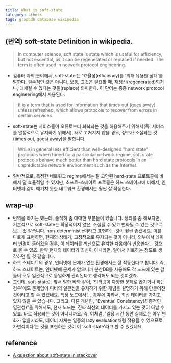 ```yaml
---
title: What is soft-state
category: others
tags: graphdb database wikipedia
---
```


## (번역) soft-state Definition in wikipedia.

> In computer science, soft state is state which is useful for efficiency, but not essential, as it can be regenerated or replaced if needed. The term is often used in network protocol engineering.
- 컴퓨터 과학 분야에서, soft-state 는 '효율성(efficiency)를 '위해 유용한 상태'를 말한다. 필수적인 것은 아니다, 보통, 그것은 필요할 때, 재생산(regenerated)되거나, 대체될 수 있다는 것을(replace) 의미한다. 이 단어는 종종 network protocol engineering에서 사용된다.

> It is a term that is used for information that times out (goes away) unless refreshed, which allows protocols to recover from errors in certain services.
- soft-state는 서비스들이 오류로부터 회복되는 것을 허용해주기 위해서(즉, 서비스를 안정적으로 유지하기 위해서), 새로 고쳐지지 않을 경우, 정보가 소실되는 것(times out, goest away)을 말합니다.

> While in general less efficient than well-designed "hard state" protocols when tuned for a particular network regime, soft state protocols behave much better than hard state protocols in an unpredictable network environment such as the Internet.
- 일반적으로, 특정한 네트워크 regime에서는 잘 고안된 hard-state 프로토콜에 비해서 덜 효율적일 수 있지만, 소프트-스테이트 프로콜은 하드 스테이크에 비해서, 인터넷과 같이 예기치 못한 네트워크 환경에서는 훨씬 잘 작동한다.

## wrap-up

- 번역을 하기는 했는데, 솔직히 좀 애매한 부분들이 있습니다. 정리를 좀 해보자면, 기본적으로 soft-state는 확정적이지 않은, 소실될 수 있고 변화될 수 있는 것으로 보는 것 같습니다. non-deterministic이라고 표현하는 것이 훨씬 좋겠네요. 이를 다르게 표현하면, 현재의 상태가, 고정적으로 유지되는 것이 아니라, 외부에서 데이터 변경이 들어왔을 경우, 이 데이터를 최신으로 유지한 다음에야 반응한다는 것으로 볼 수 있죠. 만약 현재의 데이터가 최신이 아니라면, 알아서 커트하는 정도로 생각하면 될 것 같습니다.
- 하드 스테이트의 경우, 인터넷에 문제가 없는 환경에서는 잘 작동한다고 합니다. 즉, 하드 스테이트는, 인터넷에 문제가 없으니까 분산DB를 사용해도 각 노드에 있는 값들이 모두 일관적으로 동일하게 관리된다고 생각해도 되는 것이겠죠. 
- 그런데, soft-state는 앞서 말한 바와 같이, '인터넷이 다양한 문제로 끊기거나 하는 경우'에도 문제없이 디비의 일관성을 유지하기 위한 개념을 설명하기 위해 만들어진 것이라고 할 수 있겠네요. 특정 노드에서는, 경우에 따라서, 최신 데이터를 가지고 있지 않을 수 있습니다. 그리고, 다른 개념인, "Eventual Consistency(최종적인 일관성)"을 위해서도, 현재 노드는, 진짜 최신의 데이터를 가지고 있는 것이 아닐 수 있죠. 바로 적용되는 것이 아니니까요. 즉, 이처럼, '일정 시간 동안 실제로는 아무 변화가 없을지라도, 데이터 자체는 일종의 lazy evaluation처럼 적용될 수 있으므로, 가변적이다'는 것을 표현하는 것이 이 'soft-state'라고 할 수 있겠네요

## reference 

- [A question about soft-state in stackover](https://stackoverflow.com/questions/3342497/explanation-of-base-terminology?noredirect=1&lq=1)